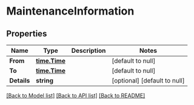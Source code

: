 # MaintenanceInformation

## Properties
Name | Type | Description | Notes
------------ | ------------- | ------------- | -------------
**From** | [**time.Time**](time.Time.md) |  | [default to null]
**To** | [**time.Time**](time.Time.md) |  | [default to null]
**Details** | **string** |  | [optional] [default to null]

[[Back to Model list]](../README.md#documentation-for-models) [[Back to API list]](../README.md#documentation-for-api-endpoints) [[Back to README]](../README.md)

